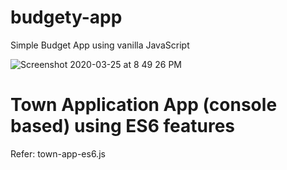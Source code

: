 # budgety-app
Simple Budget App using vanilla JavaScript

![Screenshot 2020-03-25 at 8 49 26 PM](https://user-images.githubusercontent.com/4599623/77553849-55869d00-6edb-11ea-98fe-420626edde24.png)


# Town Application App (console based) using ES6 features
Refer: town-app-es6.js
